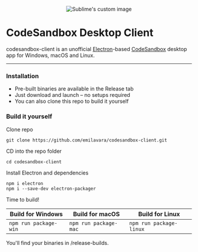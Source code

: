 <p align="center">
  <img src="https://i.imgur.com/vWFbw3h.png" alt="Sublime's custom image"/>
</p>

# CodeSandbox Desktop Client

codesandbox-client is an unofficial <a href="https://electronjs.org">Electron</a>-based <a href="https://codesandbox.io">CodeSandbox</a> desktop app for Windows, macOS and Linux.

***

### Installation    
* Pre-built binaries are available in the Release tab
* Just download and launch &ndash; no setups required
* You can also clone this repo to build it yourself    


### Build it yourself

Clone repo
```
git clone https://github.com/emilavara/codesandbox-client.git
```
CD into the repo folder
```
cd codesandbox-client
```
Install Electron and dependencies
```
npm i electron
npm i --save-dev electron-packager
```

Time to build!

Build for Windows | Build for macOS | Build for Linux
------------ | ------------- | -------------
``` npm run package-win ``` | ``` npm run package-mac ``` | ``` npm run package-linux ```

You'll find your binaries in /release-builds.
